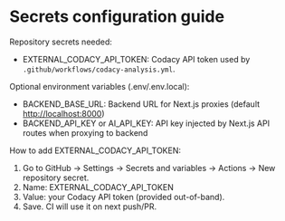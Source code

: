 # Secrets configuration guide

Repository secrets needed:

- EXTERNAL_CODACY_API_TOKEN: Codacy API token used by `.github/workflows/codacy-analysis.yml`.

Optional environment variables (.env/.env.local):

- BACKEND_BASE_URL: Backend URL for Next.js proxies (default <http://localhost:8000>)
- BACKEND_API_KEY or AI_API_KEY: API key injected by Next.js API routes when proxying to backend

How to add EXTERNAL_CODACY_API_TOKEN:

1. Go to GitHub → Settings → Secrets and variables → Actions → New repository secret.
2. Name: EXTERNAL_CODACY_API_TOKEN
3. Value: your Codacy API token (provided out-of-band).
4. Save. CI will use it on next push/PR.
